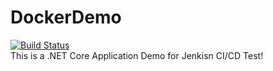# DockerDemo
[![Build Status](https://travis-ci.org/FJQBT/DockerDemo.svg?branch=master)](https://travis-ci.org/FJQBT/DockerDemo)  
This is a .NET Core Application Demo for Jenkisn CI/CD Test!
